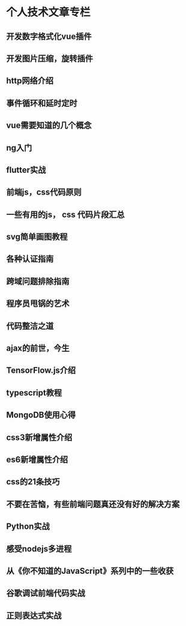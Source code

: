 # 个人技术文章专栏

## 开发数字格式化vue插件
## 开发图片压缩，旋转插件
## http网络介绍
## 事件循环和延时定时
## vue需要知道的几个概念
## ng入门
## flutter实战
## 前端js，css代码原则
## 一些有用的js， css 代码片段汇总
## svg简单画图教程
## 各种认证指南
## 跨域问题排除指南
## 程序员甩锅的艺术
## 代码整洁之道
## ajax的前世，今生
## TensorFlow.js介绍
## typescript教程
## MongoDB使用心得
## css3新增属性介绍
## es6新增属性介绍
## css的21条技巧
## 不要在苦恼，有些前端问题真还没有好的解决方案
## Python实战
## 感受nodejs多进程
## 从《你不知道的JavaScript》系列中的一些收获
## 谷歌调试前端代码实战
## 正则表达式实战
